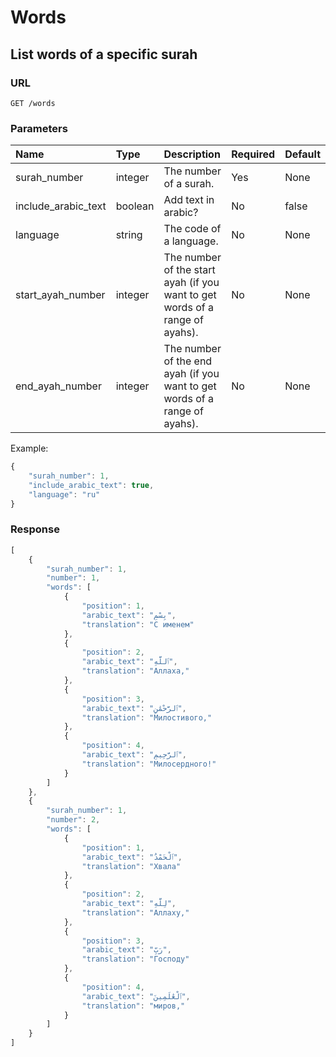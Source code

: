 # Words

## List words of a specific surah

### URL

```text
GET /words
```

### Parameters

| Name | Type | Description | Required | Default |
| :--- | :--- | :--- | :--- | :--- |
| surah\_number | integer | The number of a surah. | Yes | None |
| include\_arabic\_text | boolean | Add text in arabic? | No | false |
| language | string | The code of a language. | No | None |
| start\_ayah\_number | integer | The number of the start ayah \(if you want to get words of a range of ayahs\). | No | None |
| end\_ayah\_number | integer | The number of the end ayah \(if you want to get words of a range of ayahs\). | No | None |

Example:

```javascript
{
    "surah_number": 1,
    "include_arabic_text": true,
    "language": "ru"
}
```

### Response

```javascript
[
    {
        "surah_number": 1,
        "number": 1,
        "words": [
            {
                "position": 1,
                "arabic_text": "بِسْمِ",
                "translation": "С именем"
            },
            {
                "position": 2,
                "arabic_text": "ٱللَّهِ",
                "translation": "Аллаха,"
            },
            {
                "position": 3,
                "arabic_text": "ٱلرَّحْمَٰنِ",
                "translation": "Милостивого,"
            },
            {
                "position": 4,
                "arabic_text": "ٱلرَّحِيمِ",
                "translation": "Милосердного!"
            }
        ]
    },
    {
        "surah_number": 1,
        "number": 2,
        "words": [
            {
                "position": 1,
                "arabic_text": "ٱلْحَمْدُ",
                "translation": "Хвала"
            },
            {
                "position": 2,
                "arabic_text": "لِلَّهِ",
                "translation": "Аллаху,"
            },
            {
                "position": 3,
                "arabic_text": "رَبِّ",
                "translation": "Господу"
            },
            {
                "position": 4,
                "arabic_text": "ٱلْعَٰلَمِينَ",
                "translation": "миров,"
            }
        ]
    }
]
```

